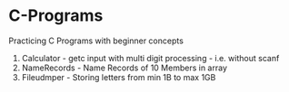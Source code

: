 # C-Programs
Practicing C Programs with beginner concepts

1. Calculator - getc input with multi digit processing - i.e. without scanf
2. NameRecords - Name Records of 10 Members in array
3. Fileudmper - Storing letters from min 1B to max 1GB
    
